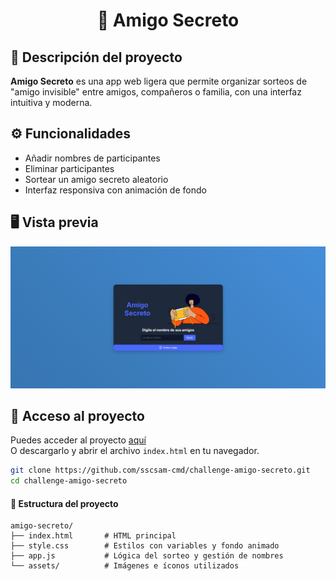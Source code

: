 <h1 align="center">🎁 Amigo Secreto</h1>

## 📝 Descripción del proyecto
**Amigo Secreto** es una app web ligera que permite organizar sorteos de "amigo invisible" entre amigos, compañeros o familia, con una interfaz intuitiva y moderna.

## ⚙️ Funcionalidades
- Añadir nombres de participantes
- Eliminar participantes
- Sortear un amigo secreto aleatorio
- Interfaz responsiva con animación de fondo

## 🖥️ Vista previa

![Preview](assets/preview.png) 


## 🚀 Acceso al proyecto
Puedes acceder al proyecto [aquí](https://sscsam-cmd.github.io/challenge-amigo-secreto/)  
O descargarlo y abrir el archivo `index.html` en tu navegador.

```bash
git clone https://github.com/sscsam-cmd/challenge-amigo-secreto.git
cd challenge-amigo-secreto
```
#### 📁 Estructura del proyecto
```
amigo-secreto/
├── index.html       # HTML principal
├── style.css        # Estilos con variables y fondo animado
├── app.js           # Lógica del sorteo y gestión de nombres
└── assets/          # Imágenes e íconos utilizados
```
